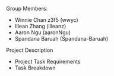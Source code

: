 Group Members:
* Winnie Chan z3f5 (wwyc)
* Illean Zhang (illeanz)
* Aaron Ngu (aaronNgu)
* Spandana Baruah (Spandana-Baruah)



Project Description
* Project Task Requirements
* Task Breakdown
